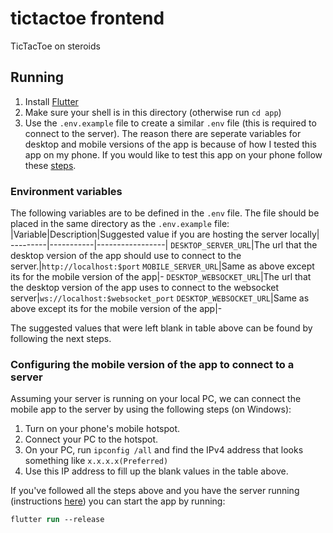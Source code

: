 # tictactoe frontend

TicTacToe on steroids

## Running
1. Install [Flutter](https://flutter.dev)
2. Make sure your shell is in this directory (otherwise run `cd app`)
3. Use the `.env.example` file to create a similar `.env` file (this is required to connect to the server). The reason there are seperate variables for desktop and mobile versions of the app is because of how I tested this app on my phone. If you would like to test this app on your phone follow these [steps](#configuring-the-mobile-version-of-the-app-to-connect-to-a-serverconfiguring-the-mobile-version-of-the-app-to-connect-to-a-server).

### Environment variables
The following variables are to be defined in the `.env` file. The file should be placed in the same directory as the `.env.example` file:
|Variable|Description|Suggested value if you are hosting the server locally|
---------|-----------|-----------------|
`DESKTOP_SERVER_URL`|The url that the desktop version of the app should use to connect to the server.|`http://localhost:$port`
`MOBILE_SERVER_URL`|Same as above except its for the mobile version of the app|-
`DESKTOP_WEBSOCKET_URL`|The url that the desktop version of the app uses to connect to the websocket server|`ws://localhost:$websocket_port`
`DESKTOP_WEBSOCKET_URL`|Same as above except its for the mobile version of the app|-

The suggested values that were left blank in table above can be found by following the next steps.

### Configuring the mobile version of the app to connect to a server
Assuming your server is running on your local PC, we can connect the mobile app to the server by using the following steps (on Windows):
1. Turn on your phone's mobile hotspot.
2. Connect your PC to the hotspot.
3. On your PC, run `ipconfig /all` and find the IPv4 address that looks something like `x.x.x.x(Preferred)`
4. Use this IP address to fill up the blank values in the table above.

If you've followed all the steps above and you have the server running (instructions [here](../server/README.md)) you can start the app by running:
```ps
flutter run --release
```
